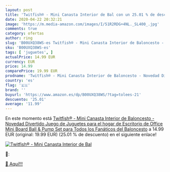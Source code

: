 ```yaml
---
layout: post
title: 'Twitfish® - Mini Canasta Interior de Bal con un 25.01 % de descuento'
date: 2020-04-22 20:32:21
image: 'https://m.media-amazon.com/images/I/51R2RDG+4NL._SL400_.jpg'
comments: true
category: ofertas
author: ring
slug: 'B00UXQ38WS-es Twitfish® - Mini Canasta Interior de Baloncesto - Novedad...'
sku: 'B00UXQ38WS-es'
tags: [ 'juguetes', ]
actualPrice: 14.99 EUR
currency: EUR
price: 14.99
comparePrice: 19.99 EUR
prodname: 'Twitfish® - Mini Canasta Interior de Baloncesto - Novedad Divertido Juego de Juguetes para el hogar de Escritorio de Office  Mini Board  Ball & Pump Set para Todos los Fanáticos del Baloncesto'
country: 'es'
flag: '🇪🇸'
brand: ''
buyurl: 'https://www.amazon.es/dp/B00UXQ38WS/?tag=tolees-21'
descuento: '25.01'
average: '11.99'
---
```


En este momento está [Twitfish® - Mini Canasta Interior de Baloncesto - Novedad Divertido Juego de Juguetes para el hogar de Escritorio de Office  Mini Board  Ball & Pump Set para Todos los Fanáticos del Baloncesto](https://www.amazon.es/dp/B00UXQ38WS/?tag=tolees-21) a 14.99 EUR (original: 19.99 EUR) (25.01 %  de descuento) en el siguiente enlace!

[![Twitfish® - Mini Canasta Interior de Bal](https://m.media-amazon.com/images/I/51R2RDG+4NL._SL400_.jpg)](https://www.amazon.es/dp/B00UXQ38WS/?tag=tolees-21)

🔎:


[🛒 Aquí!!!](https://www.amazon.es/dp/B00UXQ38WS/?tag=tolees-21)
